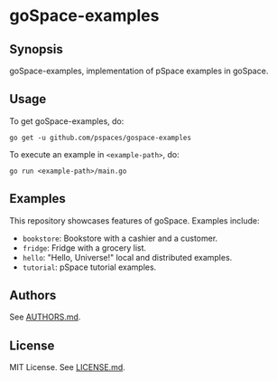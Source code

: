 # goSpace-examples

## Synopsis
goSpace-examples, implementation of pSpace examples in goSpace.

## Usage
To get goSpace-examples, do:
```terminal
go get -u github.com/pspaces/gospace-examples
```
To execute an example in `<example-path>`, do:
```terminal
go run <example-path>/main.go
```

## Examples
This repository showcases features of goSpace. Examples include:
- `bookstore`: Bookstore with a cashier and a customer.
- `fridge`: Fridge with a grocery list.
- `hello`: "Hello, Universe!" local and distributed examples.
- `tutorial`: pSpace tutorial examples.

## Authors
See [AUTHORS.md](https://github.com/pspaces/gospace-examples/blob/master/AUTHORS.md).

## License
MIT License. See [LICENSE.md](https://github.com/pspaces/gospace-examples/blob/master/LICENSE.md).
